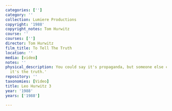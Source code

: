 ```yaml
---
categories: ['']
category: ''
collection: Lumiere Productions
copyright: '1988'
copyright_notes: Tom Hurwitz
course: ''
courses: ['']
director: Tom Hurwitz
film_title: To Tell The Truth
location: ''
media: [video]
notes: ''
physical_description: You could say it's propaganda, but someone else could say 'No,
  it's the truth.'
repository: ''
taxonomies: [Video]
title: Leo Hurwitz 3
year: '1988'
years: ['1988']

---
```

